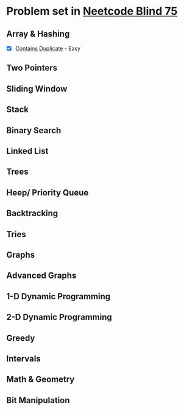 # Problem set in [Neetcode Blind 75](https://neetcode.io/practice)

## Array & Hashing
- [x] [Contains Duplicate](./217.Contains-Duplicate.py) - Easy
## Two Pointers
## Sliding Window
## Stack
## Binary Search
## Linked List
## Trees
## Heep/ Priority Queue
## Backtracking
## Tries
## Graphs
## Advanced Graphs
## 1-D Dynamic Programming
## 2-D Dynamic Programming
## Greedy
## Intervals
## Math & Geometry
## Bit Manipulation